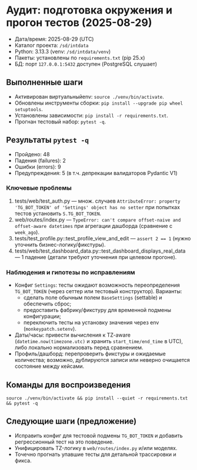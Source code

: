 # Аудит: подготовка окружения и прогон тестов (2025-08-29)

- Дата/время: 2025-08-29 (UTC)
- Каталог проекта: `/sd/intdata`
- Python: 3.13.3 (venv: `/sd/intdata/venv`)
- Пакеты: установлены по `requirements.txt` (pip 25.x)
- БД: порт `127.0.0.1:5432` доступен (PostgreSQL слушает)

## Выполненные шаги
- Активирован виртуальныйenv: `source ./venv/bin/activate`.
- Обновлены инструменты сборки: `pip install --upgrade pip wheel setuptools`.
- Установлены зависимости: `pip install -r requirements.txt`.
- Прогнан тестовый набор: `pytest -q`.

## Результаты `pytest -q`
- Пройдено: 48
- Падения (failures): 2
- Ошибки (errors): 9
- Предупреждения: 5 (в т.ч. депрекации валидаторов Pydantic V1)

### Ключевые проблемы
1) tests/web/test_auth.py — множ. случаев `AttributeError: property 'TG_BOT_TOKEN' of 'Settings' object has no setter` при попытках тестов установить `S.TG_BOT_TOKEN`.
2) web/routes/index.py — `TypeError: can't compare offset-naive and offset-aware datetimes` при агрегации дашборда (сравнение с `week_ago`).
3) tests/test_profile.py::test_profile_view_and_edit — `assert 2 == 1` (нужно уточнить бизнес-логику/фикстуры).
4) tests/web/test_dashboard_data.py::test_dashboard_displays_real_data — 1 падение (детали требуют уточнения при целевом прогоне).

### Наблюдения и гипотезы по исправлениям
- Конфиг `Settings`: тесты ожидают возможность переопределения `TG_BOT_TOKEN` (через сеттер или тестовый конструктор). Варианты:
  - сделать поле обычным полем `BaseSettings` (settable) и обеспечить сброс;
  - предоставить фабрику/фикстуру для временной подмены конфигурации;
  - переключить тесты на установку значения через env (`monkeypatch.setenv`).
- Даты/часы: привести вычисления к TZ-aware (`datetime.now(timezone.utc)` и хранить `start_time/end_time` в UTC), либо локально нормализовать перед сравнением.
- Профиль/дашборд: перепроверить фикстуры и ожидаемые количества; возможно, дублируются записи или неверно очищается состояние между кейсами.

## Команды для воспроизведения
```
source ./venv/bin/activate && pip install --quiet -r requirements.txt && pytest -q
```

## Следующие шаги (предложение)
- Исправить конфиг для тестовой подмены `TG_BOT_TOKEN` и добавить регрессионный тест на это поведение.
- Унифицировать TZ-логику в `web/routes/index.py` и/или моделях.
- Точечно прогнать упавшие тесты для детальной трассировки и фикса.

